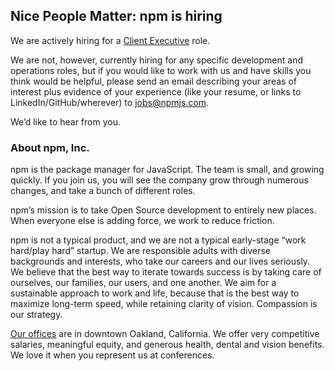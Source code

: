 ## **N**ice **P**eople **M**atter: npm is hiring

We are actively hiring for a [Client Executive](http://www.npmjs.com/client-executive/) role.

We are not, however, currently hiring for any specific development and operations roles, but if you would like to work with us and have skills you think would be helpful, please send an email describing your areas of interest plus evidence of your experience (like your resume, or links to LinkedIn/GitHub/wherever) to [jobs@npmjs.com](mailto:jobs@npmjs.com).

We’d like to hear from you.

### About npm, Inc.

npm is the package manager for JavaScript. The team is small, and growing quickly. If you join us, you will see the company grow through numerous changes, and take a bunch of different roles.

npm’s mission is to take Open Source development to entirely new places. When everyone else is adding force, we work to reduce friction.

npm is not a typical product, and we are not a typical early-stage “work hard/play hard” startup. We are responsible adults with diverse backgrounds and interests, who take our careers and our lives seriously. We believe that the best way to iterate towards success is by taking care of ourselves, our families, our users, and one another. We aim for a sustainable approach to work and life, because that is the best way to maximize long-term speed, while retaining clarity of vision. Compassion is our strategy.

[Our offices](https://www.google.com/maps/place/200+Frank+H+Ogawa+Plaza/@37.805544,-122.2720659,17z/data=!3m1!4b1!4m2!3m1!1s0x808f80b1a2db786f:0x4685356d4acb43ef) are in downtown Oakland, California. We offer very competitive salaries, meaningful equity, and generous health, dental and vision benefits. We love it when you represent us at conferences.